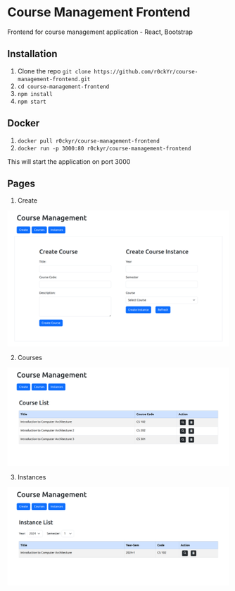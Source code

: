 # Course Management Frontend
Frontend for course management application - React, Bootstrap


## Installation
1. Clone the repo ```git clone https://github.com/r0ckYr/course-management-frontend.git```
2. ```cd course-management-frontend```
3. ```npm install```
4. ```npm start```


## Docker
1. ```docker pull r0ckyr/course-management-frontend```
2. ```docker run -p 3000:80 r0ckyr/course-management-frontend```

This will start the application on port 3000

## Pages

1. Create

![Website look](create.png)

2. Courses

![Website look](courses.png)

3. Instances

![Website look](instances.png)

